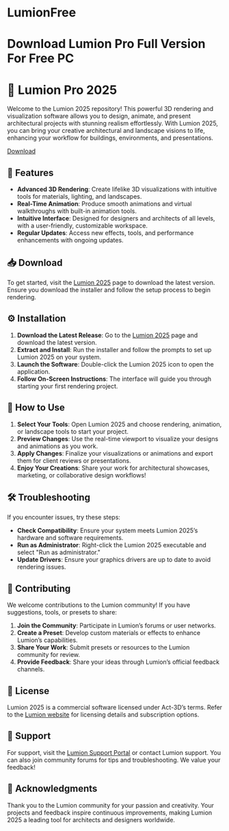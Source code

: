 # LumionFree
# Download Lumion Pro Full Version For Free PC
# 🎨 Lumion Pro 2025

Welcome to the Lumion 2025 repository! This powerful 3D rendering and visualization software allows you to design, animate, and present architectural projects with stunning realism effortlessly. With Lumion 2025, you can bring your creative architectural and landscape visions to life, enhancing your workflow for buildings, environments, and presentations.

[Download](https://lumion.com)

## 🚀 Features

- **Advanced 3D Rendering**: Create lifelike 3D visualizations with intuitive tools for materials, lighting, and landscapes.
- **Real-Time Animation**: Produce smooth animations and virtual walkthroughs with built-in animation tools.
- **Intuitive Interface**: Designed for designers and architects of all levels, with a user-friendly, customizable workspace.
- **Regular Updates**: Access new effects, tools, and performance enhancements with ongoing updates.

## 📥 Download

To get started, visit the [Lumion 2025](https://lumion.com) page to download the latest version. Ensure you download the installer and follow the setup process to begin rendering.

## ⚙️ Installation

1. **Download the Latest Release**: Go to the [Lumion 2025](https://lumion.com) page and download the latest version.
2. **Extract and Install**: Run the installer and follow the prompts to set up Lumion 2025 on your system.
3. **Launch the Software**: Double-click the Lumion 2025 icon to open the application.
4. **Follow On-Screen Instructions**: The interface will guide you through starting your first rendering project.

## 🎨 How to Use

1. **Select Your Tools**: Open Lumion 2025 and choose rendering, animation, or landscape tools to start your project.
2. **Preview Changes**: Use the real-time viewport to visualize your designs and animations as you work.
3. **Apply Changes**: Finalize your visualizations or animations and export them for client reviews or presentations.
4. **Enjoy Your Creations**: Share your work for architectural showcases, marketing, or collaborative design workflows!

## 🛠️ Troubleshooting

If you encounter issues, try these steps:
- **Check Compatibility**: Ensure your system meets Lumion 2025’s hardware and software requirements.
- **Run as Administrator**: Right-click the Lumion 2025 executable and select "Run as administrator."
- **Update Drivers**: Ensure your graphics drivers are up to date to avoid rendering issues.

## 🌟 Contributing

We welcome contributions to the Lumion community! If you have suggestions, tools, or presets to share:
1. **Join the Community**: Participate in Lumion’s forums or user networks.
2. **Create a Preset**: Develop custom materials or effects to enhance Lumion’s capabilities.
3. **Share Your Work**: Submit presets or resources to the Lumion community for review.
4. **Provide Feedback**: Share your ideas through Lumion’s official feedback channels.

## 📝 License

Lumion 2025 is a commercial software licensed under Act-3D’s terms. Refer to the [Lumion website](https://lumion.com) for licensing details and subscription options.

## 🤝 Support

For support, visit the [Lumion Support Portal](https://support.lumion.com) or contact Lumion support. You can also join community forums for tips and troubleshooting. We value your feedback!

## 🎉 Acknowledgments

Thank you to the Lumion community for your passion and creativity. Your projects and feedback inspire continuous improvements, making Lumion 2025 a leading tool for architects and designers worldwide.
